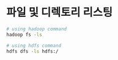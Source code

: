 # 파일 및 디렉토리 리스팅

```bash
# using hadoop command
hadoop fs -ls

# using hdfs command
hdfs dfs -ls hdfs:/

```